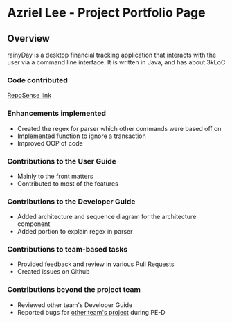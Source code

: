 # Azriel Lee - Project Portfolio Page

## Overview

rainyDay is a desktop financial tracking application that interacts with the user via a command line interface. It is
written in Java, and has about 3kLoC

### Code contributed

[RepoSense link](https://nus-cs2113-ay2223s2.github.io/tp-dashboard/?search=azriel&breakdown=true&sort=groupTitle&sortWithin=title&since=2023-02-17&timeframe=commit&mergegroup=&groupSelect=groupByRepos&checkedFileTypes=docs~functional-code~test-code~other&tabOpen=true&tabType=authorship&tabAuthor=azriellee&tabRepo=AY2223S2-CS2113T-T09-1%2Ftp%5Bmaster%5D&authorshipIsMergeGroup=false&authorshipFileTypes=docs~functional-code~test-code&authorshipIsBinaryFileTypeChecked=false&authorshipIsIgnoredFilesChecked=false)

### Enhancements implemented

- Created the regex for parser which other commands were based off on
- Implemented function to ignore a transaction
- Improved OOP of code

### Contributions to the User Guide

- Mainly to the front matters
- Contributed to most of the features

### Contributions to the Developer Guide

- Added architecture and sequence diagram for the architecture component
- Added portion to explain regex in parser

### Contributions to team-based tasks

- Provided feedback and review in various Pull Requests
- Created issues on Github

### Contributions beyond the project team

- Reviewed other team's Developer Guide
- Reported bugs for [other team's project](https://github.com/azriellee/ped/issues) during PE-D
